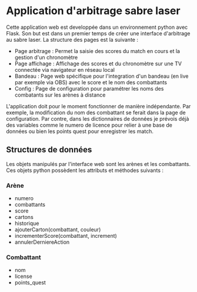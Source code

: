 # Application d'arbitrage sabre laser
Cette application web est developpée dans un environnement python avec Flask. Son but est dans un premier temps de créer une interface d'arbitrage au sabre laser.
La structure des pages est la suivante :
+ Page arbitrage : Permet la saisie des scores du match en cours et la gestion d'un chronomètre
+ Page affichage : Affichage des scores et du chronomètre sur une TV connectée via navigateur en réseau local
+ Bandeau : Page web spécifique pour l'integration d'un bandeau (en live par exemple via OBS) avec le score et le nom des combattants
+ Config : Page de configuration pour paramétrer les noms des combatants sur les arènes à distance

L'application doit pour le moment fonctionner de manière indépendante. Par exemple, la modification du nom des combattant se ferait dans la page de configuration.
Par contre, dans les dictionnaires de données je prévois déjà des variables comme le numero de licence pour relier à une base de données ou bien les points quest pour enregistrer les match.

## Structures de données
Les objets manipulés par l'interface web sont les arènes et les combattants.
Ces objets python possèdent les attributs et méthodes suivants :

### Arène
- numero
- combattants
- score
- cartons
- historique
- ajouterCarton(combattant, couleur)
- incrementerScore(combattant, increment)
- annulerDerniereAction

### Combattant
- nom
- license
- points_quest
